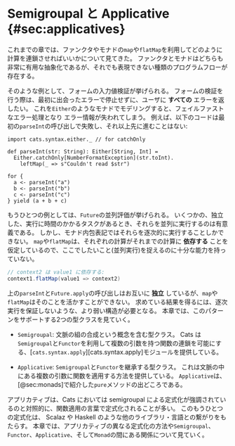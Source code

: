 # Semigroupal と Applicative {#sec:applicatives}

これまでの章では、ファンクタやモナドの`map`や`flatMap`を利用してどのように計算を連鎖させればいいかについて見てきた。
ファンクタとモナドはどちらも非常に有用な抽象化であるが、それでも表現できない種類のプログラムフローが存在する。

そのような例として、フォームの入力値検証が挙げられる。
フォームの検証を行う際は、最初に出会ったエラーで停止せずに、ユーザに **すべての** エラーを返したい。
これを`Either`のようなモナドでモデリングすると、フェイルファストなエラー処理となり
エラー情報が失われてしまう。
例えば、以下のコードは最初の`parseInt`の呼び出しで失敗し、それ以上先に進むことはない:

```tut:book:silent
import cats.syntax.either._ // for catchOnly

def parseInt(str: String): Either[String, Int] =
  Either.catchOnly[NumberFormatException](str.toInt).
    leftMap(_ => s"Couldn't read $str")
```

```tut:book
for {
  a <- parseInt("a")
  b <- parseInt("b")
  c <- parseInt("c")
} yield (a + b + c)
```

もうひとつの例としては、`Future`の並列評価が挙げられる。
いくつかの、独立した、実行に時間のかかるタスクがあるとき、それらを並列に実行するのは有意義である。
しかし、モナド内包表記ではそれらを逐次的に実行することしかできない。
`map`や`flatMap`は、それぞれの計算がそれまでの計算に **依存する** ことを仮定しているので、ここでしたいこと(並列実行)を捉えるのに十分な能力を持っていない。

```scala
// context2 は value1 に依存する:
context1.flatMap(value1 => context2)
```

上の`parseInt`と`Future.apply`の呼び出しはお互いに **独立** しているが、`map`や`flatMap`はそのことを活かすことができない。
求めている結果を得るには、逐次実行を保証しないような、より弱い構造が必要となる。
本章では、このパターンをサポートする2つの型クラスを見ていく。

  - `Semigroupal`: 文脈の組の合成という概念を含む型クラス。
    Cats は`Semigroupal`と`Functor`を利用して複数の引数を持つ関数の連鎖を可能にする、[`cats.syntax.apply`][cats.syntax.apply]モジュールを提供している。

  - `Applicative`: `Semigroupal`と`Functor`を継承する型クラス。
    これは文脈の中にある複数の引数に関数を適用する方法を提供している。
    `Applicative`は、[@sec:monads]で紹介した`pure`メソッドの出どころである。

アプリカティブは、Cats においては semigroupal による定式化が強調されているのと対照的に、関数適用の言葉で定式化されることが多い。
このもうひとつの定式化は、 Scalaz や Haskell のような他のライブラリ・言語との繋がりをもたらす。
本章では、アプリカティブの異なる定式化の方法や`Semigroupal`、`Functor`、`Applicative`、そして`Monad`の間にある関係について見ていく。
